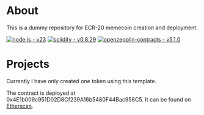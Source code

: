 

# About
This is a dummy repository for ECR-20 memecoin creation and deployment.

[![node.js - v23](https://img.shields.io/static/v1?label=node.js&message=v23&color=green&style=for-the-badge&logo=node.js&logoColor=white)](https://)
[![solidity - v0.8.29](https://img.shields.io/badge/solidity-v0.8.29-purple?style=for-the-badge&logo=solidity)](https://)
[![openzepplin-contracts - v5.1.0](https://img.shields.io/badge/openzepplin--contracts-v5.1.0-blue?style=for-the-badge)](https://)

# Projects
Currently I have only created one token using this template.

The contract is deployed at 0x4E1b009c951D02D8Cf239A16b5480F44Bac958C5. It can be found on [Etherscan](https://etherscan.io/token/0x4E1b009c951D02D8Cf239A16b5480F44Bac958C5).
